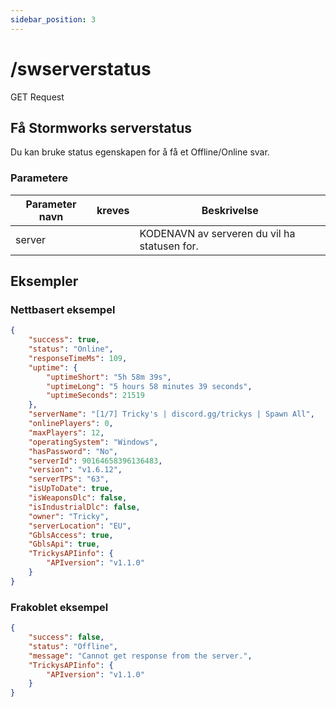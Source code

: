 ```yaml
---
sidebar_position: 3
---
```


# /swserverstatus

<span class="request-bubble request-get">GET Request</span>


## Få Stormworks serverstatus

Du kan bruke <span class="code-text">status</span> egenskapen for å få et <span class="code-text">Offline</span>/<span class="code-text">Online</span>  svar.

### Parametere

| Parameter navn |          kreves           | Beskrivelse                                  |
| -------------- |:-------------------------:| -------------------------------------------- |
| server         | <i class="fas fa-fw fa-check-circle text-success"></i> | KODENAVN av serveren du vil ha statusen for. |

## Eksempler

### Nettbasert eksempel

```json
{
    "success": true,
    "status": "Online",
    "responseTimeMs": 109,
    "uptime": {
        "uptimeShort": "5h 58m 39s",
        "uptimeLong": "5 hours 58 minutes 39 seconds",
        "uptimeSeconds": 21519
    },
    "serverName": "[1/7] Tricky's | discord.gg/trickys | Spawn All",
    "onlinePlayers": 0,
    "maxPlayers": 12,
    "operatingSystem": "Windows",
    "hasPassword": "No",
    "serverId": 90164658396136483,
    "version": "v1.6.12",
    "serverTPS": "63",
    "isUpToDate": true,
    "isWeaponsDlc": false,
    "isIndustrialDlc": false,
    "owner": "Tricky",
    "serverLocation": "EU",
    "GblsAccess": true,
    "GblsApi": true,
    "TrickysAPIinfo": {
        "APIversion": "v1.1.0"
    }
}
```

### Frakoblet eksempel

```json
{
    "success": false,
    "status": "Offline",
    "message": "Cannot get response from the server.",
    "TrickysAPIinfo": {
        "APIversion": "v1.1.0"
    }
}
```